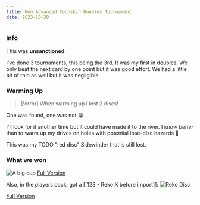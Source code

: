 ```yaml
---
title: Won Advanced Coonskin Doubles Tournament
date: 2023-10-28
---
```

### Info
This was **unsanctioned**.

I've done 3 tournaments, this being the 3rd. It was my first in doubles. We only beat the next card by one point but it was good effort. We had a little bit of rain as well but it was negligible. 

### Warming Up

> [!error] When warming up I lost 2 discs!

One was found, one was not 😭

I'll look for it another time but it could have made it to the river. I *know better* than to warm up my drives on holes with potential lose-disc hazards 🤷

This was my TODO "red disc" Sidewinder that is still lost.

### What we won

![A big cup](https://ik.imagekit.io/lkat/blog/coonskin%20doubles%20tournament/tr:q-20/PXL_20231028_174000605_UDR_gFQXd.jpg?updatedAt=1698625162032)
[Full Version](https://ik.imagekit.io/lkat/blog/coonskin%20doubles%20tournament/PXL_20231028_174000605_UDR_gFQXd.jpg?updatedAt=1698625162032)

Also, in the players pack; got a [[123 - Reko X before import]]:
![Reko Disc](https://ik.imagekit.io/lkat/blog/coonskin%20doubles%20tournament/tr:q-20/PXL_20231029_215029387_T_rSSNeJn.jpg?updatedAt=1698625125538)

[Full Version](https://ik.imagekit.io/lkat/blog/coonskin%20doubles%20tournament/PXL_20231029_215029387_T_rSSNeJn.jpg?updatedAt=1698625125538)
